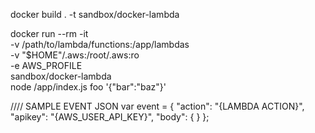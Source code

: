 docker build . -t sandbox/docker-lambda

docker run --rm -it \
    -v /path/to/lambda/functions:/app/lambdas \
    -v "$HOME"/.aws:/root/.aws:ro \
    -e AWS_PROFILE \
    sandbox/docker-lambda \
    node /app/index.js foo '{"bar":"baz"}'

//// SAMPLE EVENT JSON
var event = {
    "action": "{LAMBDA ACTION}",
    "apikey": "{AWS_USER_API_KEY}",
    "body": { }
};
